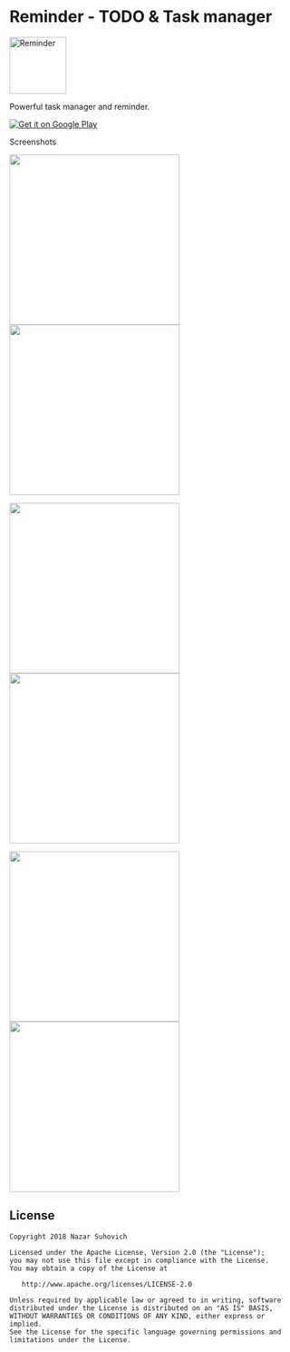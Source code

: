 # Reminder - TODO & Task manager

<img src="https://github.com/naz013/Reminder/raw/master/res/app_icon.png" width="100" alt="Reminder">

Powerful task manager and reminder.

<a href='https://play.google.com/store/apps/details?id=com.cray.software.justreminder&pcampaignid=MKT-Other-global-all-co-prtnr-py-PartBadge-Mar2515-1'>
<img alt='Get it on Google Play' src='https://play.google.com/intl/en_us/badges/images/generic/en_badge_web_generic.png'/>
</a>

Screenshots

<p float="left">
  <img src="https://github.com/naz013/Reminder/raw/master/res/reminder_scr.jpg" width="300" />
  <img src="https://github.com/naz013/Reminder/raw/master/res/scr_1.jpg" width="300" />
</p>

<p float="left">
  <img src="https://github.com/naz013/Reminder/raw/master/res/scr_2.jpg" width="300" />
  <img src="https://github.com/naz013/Reminder/raw/master/res/scr_3.jpg" width="300" />
</p>

<p float="left">
  <img src="https://github.com/naz013/Reminder/raw/master/res/scr_4.jpg" width="300" />
  <img src="https://github.com/naz013/Reminder/raw/master/res/scr_5.jpg" width="300" />
</p>

License
-------

    Copyright 2018 Nazar Suhovich

    Licensed under the Apache License, Version 2.0 (the "License");
    you may not use this file except in compliance with the License.
    You may obtain a copy of the License at

       http://www.apache.org/licenses/LICENSE-2.0

    Unless required by applicable law or agreed to in writing, software
    distributed under the License is distributed on an "AS IS" BASIS,
    WITHOUT WARRANTIES OR CONDITIONS OF ANY KIND, either express or implied.
    See the License for the specific language governing permissions and
    limitations under the License.
